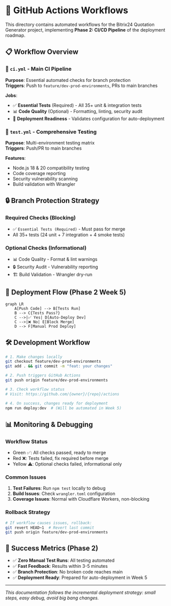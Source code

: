 # 🤖 GitHub Actions Workflows

This directory contains automated workflows for the Bitrix24 Quotation Generator project, implementing **Phase 2: CI/CD Pipeline** of the deployment roadmap.

## 📋 Workflow Overview

### 🚀 `ci.yml` - Main CI Pipeline  
**Purpose**: Essential automated checks for branch protection  
**Triggers**: Push to `feature/dev-prod-environments`, PRs to main branches  

**Jobs**:
- ✅ **Essential Tests** (Required) - All 35+ unit & integration tests  
- 📊 **Code Quality** (Optional) - Formatting, linting, security audit
- 🚀 **Deployment Readiness** - Validates configuration for auto-deployment

### 🧪 `test.yml` - Comprehensive Testing
**Purpose**: Multi-environment testing matrix  
**Triggers**: Push/PR to main branches  

**Features**:
- Node.js 18 & 20 compatibility testing
- Code coverage reporting  
- Security vulnerability scanning
- Build validation with Wrangler

## 🔒 Branch Protection Strategy

### Required Checks (Blocking)
- ✅ `Essential Tests (Required)` - Must pass for merge
- All 35+ tests (24 unit + 7 integration + 4 smoke tests)

### Optional Checks (Informational)
- 📊 Code Quality - Format & lint warnings
- 🔒 Security Audit - Vulnerability reporting  
- 🏗️ Build Validation - Wrangler dry-run

## 🚀 Deployment Flow (Phase 2 Week 5)

```mermaid
graph LR
    A[Push Code] --> B[Tests Run]
    B --> C{Tests Pass?}
    C -->|✅ Yes| D[Auto-Deploy Dev]
    C -->|❌ No| E[Block Merge]
    D --> F[Manual Prod Deploy]
```

## 🛠️ Development Workflow

```bash
# 1. Make changes locally
git checkout feature/dev-prod-environments
git add . && git commit -m "feat: your changes"

# 2. Push triggers GitHub Actions  
git push origin feature/dev-prod-environments

# 3. Check workflow status
# Visit: https://github.com/{owner}/{repo}/actions

# 4. On success, changes ready for deployment
npm run deploy:dev  # (Will be automated in Week 5)
```

## 📊 Monitoring & Debugging

### Workflow Status
- Green ✅: All checks passed, ready to merge
- Red ❌: Tests failed, fix required before merge  
- Yellow ⚠️: Optional checks failed, informational only

### Common Issues
1. **Test Failures**: Run `npm test` locally to debug
2. **Build Issues**: Check `wrangler.toml` configuration
3. **Coverage Issues**: Normal with Cloudflare Workers, non-blocking

### Rollback Strategy  
```bash
# If workflow causes issues, rollback:
git revert HEAD~1  # Revert last commit
git push origin feature/dev-prod-environments
```

## 🎯 Success Metrics (Phase 2)

- ✅ **Zero Manual Test Runs**: All testing automated
- ✅ **Fast Feedback**: Results within 3-5 minutes  
- ✅ **Branch Protection**: No broken code reaches main
- ✅ **Deployment Ready**: Prepared for auto-deployment in Week 5

---

*This documentation follows the incremental deployment strategy: small steps, easy debug, avoid big bang changes.*